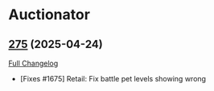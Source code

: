 # Auctionator

## [275](https://github.com/Auctionator/Auctionator/tree/275) (2025-04-24)
[Full Changelog](https://github.com/Auctionator/Auctionator/compare/274...275) 

- [Fixes #1675] Retail: Fix battle pet levels showing wrong  
